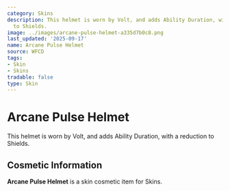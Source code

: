 ```yaml
---
category: Skins
description: This helmet is worn by Volt, and adds Ability Duration, with a reduction
  to Shields.
image: ../images/arcane-pulse-helmet-a335d7b0c8.png
last_updated: '2025-09-17'
name: Arcane Pulse Helmet
source: WFCD
tags:
- Skin
- Skins
tradable: false
type: Skin
---
```


# Arcane Pulse Helmet

This helmet is worn by Volt, and adds Ability Duration, with a reduction to Shields.

## Cosmetic Information

**Arcane Pulse Helmet** is a skin cosmetic item for Skins.

